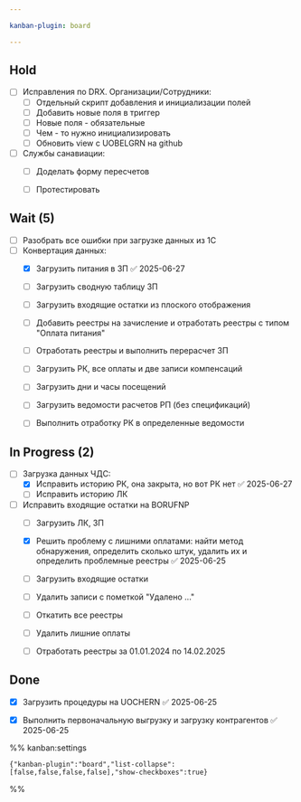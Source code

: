 ```yaml
---

kanban-plugin: board

---
```


## Hold

- [ ] Исправления по DRX. Организации/Сотрудники:
	- [ ] Отдельный скрипт добавления и инициализации полей
	- [ ] Добавить новые поля в триггер
	- [ ] Новые поля - обязательные
	- [ ] Чем - то нужно инициализировать
	- [ ] Обновить view с UOBELGRN на github
- [ ] Службы санавиации:
	- [ ] Доделать форму пересчетов
	- [ ] Протестировать


## Wait (5)

- [ ] Разобрать все ошибки при загрузке данных из 1С
- [ ] Конвертация данных:
	- [x] Загрузить питания в ЗП ✅ 2025-06-27
	- [ ] Загрузить сводную таблицу ЗП 
	- [ ] Загрузить входящие остатки из плоского отображения
	- [ ] Добавить реестры на зачисление и отработать реестры с типом "Оплата питания"
	- [ ] Отработать реестры и выполнить перерасчет ЗП
	- [ ] Загрузить РК, все оплаты и две записи компенсаций
	- [ ] Загрузить дни и часы посещений
	- [ ] Загрузить ведомости расчетов РП (без спецификаций)
	- [ ] Выполнить отработку РК в определенные ведомости


## In Progress (2)

- [ ] Загрузка данных ЧДС:
	- [x] Исправить историю РК, она закрыта, но вот РК нет ✅ 2025-06-27
	- [ ] Исправить историю ЛК
- [ ] Исправить входящие остатки на BORUFNP
	- [ ] Загрузить ЛК, ЗП
	- [x] Решить проблему с лишними оплатами: найти метод обнаружения, определить сколько штук, удалить их и определить проблемные реестры ✅ 2025-06-25
	- [ ] Загрузить входящие остатки
	- [ ] Удалить записи с пометкой "Удалено ..."
	- [ ] Откатить все реестры
	- [ ] Удалить лишние оплаты
	- [ ] Отработать реестры за 01.01.2024 по 14.02.2025


## Done

- [x] Загрузить процедуры на UOCHERN ✅ 2025-06-25
- [x] Выполнить первоначальную выгрузку и загрузку контрагентов ✅ 2025-06-25




%% kanban:settings
```
{"kanban-plugin":"board","list-collapse":[false,false,false,false],"show-checkboxes":true}
```
%%